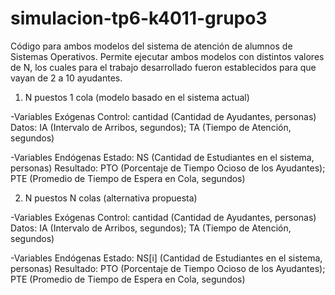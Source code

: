 # simulacion-tp6-k4011-grupo3

Código para ambos modelos del sistema de atención de alumnos de Sistemas Operativos. Permite ejecutar ambos modelos con distintos valores de N, los cuales para el trabajo desarrollado fueron establecidos para que vayan de 2 a 10 ayudantes.

1. N puestos 1 cola (modelo basado en el sistema actual)

-Variables Exógenas
  Control: cantidad (Cantidad de Ayudantes, personas)
  Datos: IA (Intervalo de Arribos, segundos); TA (Tiempo de Atención, segundos)

-Variables Endógenas
  Estado: NS (Cantidad de Estudiantes en el sistema, personas)
  Resultado: PTO (Porcentaje de Tiempo Ocioso de los Ayudantes);
             PTE (Promedio de Tiempo de Espera en Cola, segundos)
            
            
            
2. N puestos N colas (alternativa propuesta)

-Variables Exógenas
  Control: cantidad (Cantidad de Ayudantes, personas)
  Datos: IA (Intervalo de Arribos, segundos); TA (Tiempo de Atención, segundos)

-Variables Endógenas
  Estado: NS[i] (Cantidad de Estudiantes en el sistema, personas)
  Resultado: PTO (Porcentaje de Tiempo Ocioso de los Ayudantes);
             PTE (Promedio de Tiempo de Espera en Cola, segundos)
             
            
            
